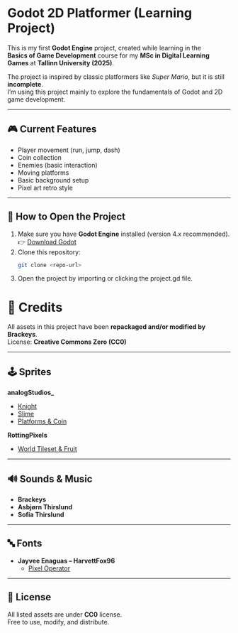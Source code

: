 # Godot 2D Platformer (Learning Project)

This is my first **Godot Engine** project, created while learning in the  
**Basics of Game Development** course for my **MSc in Digital Learning Games** at **Tallinn University (2025)**.  

The project is inspired by classic platformers like *Super Mario*, but it is still **incomplete**.  
I’m using this project mainly to explore the fundamentals of Godot and 2D game development.  

---

## 🎮 Current Features
- Player movement (run, jump, dash)
- Coin collection
- Enemies (basic interaction)
- Moving platforms
- Basic background setup
- Pixel art retro style

---

## 📂 How to Open the Project
1. Make sure you have **Godot Engine** installed (version 4.x recommended).  
   👉 [Download Godot](https://godotengine.org/download)
2. Clone this repository:
   ```bash
   git clone <repo-url>
3. Open the project by importing or clicking the project.gd file.

# 🎨 Credits

All assets in this project have been **repackaged and/or modified by Brackeys**.  
License: **Creative Commons Zero (CC0)**

---

## 🕹️ Sprites

**analogStudios_**
- [Knight](https://analogstudios.itch.io/camelot)  
- [Slime](https://analogstudios.itch.io/dungeonsprites)  
- [Platforms & Coin](https://analogstudios.itch.io/four-seasons-platformer-sprites)  

**RottingPixels**
- [World Tileset & Fruit](https://rottingpixels.itch.io/four-seasons-platformer-tileset-16x16free)  

---

## 🔊 Sounds & Music
- **Brackeys**  
- **Asbjørn Thirslund**  
- **Sofia Thirslund**

---

## 🔤 Fonts
- **Jayvee Enaguas – HarvettFox96**  
  - [Pixel Operator](https://www.dafont.com/pixel-operator.font?l[]=10&l[]=1)  

---

## 📜 License
All listed assets are under **CC0** license.  
Free to use, modify, and distribute.

